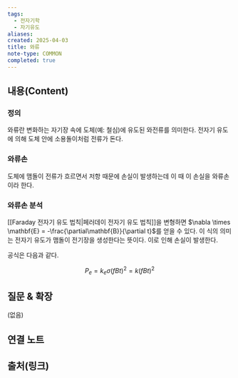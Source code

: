 ```yaml
---
tags:
  - 전자기학
  - 자기유도
aliases: 
created: 2025-04-03
title: 와류
note-type: COMMON
completed: true
---
```


## 내용(Content)

### 정의

와류란 변화하는 자기장 속에 도체(예: 철심)에 유도된 와전류를 의미한다. 전자기 유도에 의해 도체 안에 소용돌이처럼 전류가 돈다.

### 와류손

도체에 맴돌이 전류가 흐르면서 저항 때문에 손실이 발생하는데 이 때 이 손실을 와류손이라 한다.

### 와류손 분석

[[Faraday 전자기 유도 법칙|페러데이 전자기 유도 법칙]]을 변형하면 $\nabla \times \mathbf{E} = -\frac{\partial\mathbf{B}}{\partial t}$를 얻을 수 있다. 이 식의 의미는 전자기 유도가 맴돌이 전기장을 생성한다는 뜻이다. 이로 인해 손실이 발생한다.

공식은 다음과 같다.

$$
P_{e} = k_{e}\sigma (fBt)^{2} = k(fBt)^{2}
$$




## 질문 & 확장

(없음)

## 연결 노트

## 출처(링크)

